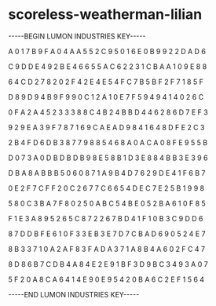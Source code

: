 # scoreless-weatherman-lilian

-----BEGIN LUMON INDUSTRIES KEY-----

A 0 1 7 B 9 F A 0 4 A A 5 5 2 C 9 5 0 1 6 E 0 B 9 9 2 2 D A D 6

C 9 D D E 4 9 2 B E 4 6 6 5 5 A C 6 2 2 3 1 C B A A 1 0 9 E 8 8

6 4 C D 2 7 8 2 0 2 F 4 2 E 4 E 5 4 F C 7 B 5 B F 2 F 7 1 8 5 F

D 8 9 D 9 4 B 9 F 9 9 0 C 1 2 A 1 0 E 7 F 5 9 4 9 4 1 4 0 2 6 C

0 F A 2 A 4 5 2 3 3 3 8 8 C 4 B 2 4 B B D 4 4 6 2 8 6 D 7 E F 3

9 2 9 E A 3 9 F 7 8 7 1 6 9 C A E A D 9 8 4 1 6 4 8 D F E 2 C 3

2 B 4 F D 6 D B 3 8 7 7 9 8 8 5 4 6 8 A 0 A C A 0 8 F E 9 5 5 B

D 0 7 3 A 0 D B D B D B 9 8 E 5 8 B 1 D 3 E 8 8 4 B B 3 E 3 9 6

D B A 8 A B B B 5 0 6 0 8 7 1 A 9 B 4 D 7 6 2 9 D E 4 1 F 6 B 7

0 E 2 F 7 C F F 2 0 C 2 6 7 7 C 6 6 5 4 D E C 7 E 2 5 B 1 9 9 8

5 8 0 C 3 B A 7 F 8 0 2 5 0 A B C 5 4 B E 0 5 2 B A 6 1 0 F 8 5

F 1 E 3 A 8 9 5 2 6 5 C 8 7 2 2 6 7 B D 4 1 F 1 0 B 3 C 9 D D 6

8 7 D D B F E 6 1 0 F 3 3 E B 3 E 7 D 7 C B A D 6 9 0 5 2 4 E 7

8 B 3 3 7 1 0 A 2 A F 8 3 F A D A 3 7 1 A 8 B 4 A 6 0 2 F C 4 7

8 D 8 6 B 7 C D B 4 A 8 4 E 2 E 9 1 B F 3 D 9 B C 3 4 9 3 A 0 7

5 F 2 0 A 8 C A 6 4 1 4 E 9 0 E 9 5 4 2 0 B A 6 C 2 E F 1 5 6 4

-----END LUMON INDUSTRIES KEY-----
